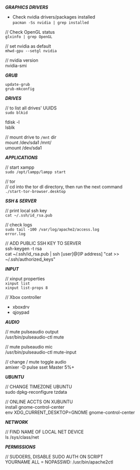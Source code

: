 ***GRAPHICS DRIVERS***    

- Check nvidia drivers/packages installed   
`pacman -Ss nvidia | grep installed`    

// Check OpenGL status   
`glxinfo | grep OpenGL`      

// set nvidia as default   
`mhwd-gpu --setgl nvidia`   

// nvidia version   
nvidia-smi   

***GRUB***    

`update-grub`   
`grub-mkconfig`   

***DRIVES***    

// to list all drives' UUIDS   
`sudo blkid`   

fdisk -l   
lsblk   

// mount drive to `/mnt` dir   
mount /dev/sda1 /mnt/   
umount /dev/sda1   

***APPLICATIONS***    

// start xampp   
`sudo /opt/lampp/lampp start`   

// tor   
// cd into the tor dl directory, then run the next command   
`./start-tor-browser.desktop`   

***SSH & SERVER***    

// print local ssh key   
`cat ~/.ssh/id_rsa.pub`   

// check logs   
`sudo tail -100 /var/log/apache2/access.log`   
`error.log`   

// ADD PUBLIC SSH KEY TO SERVER   
ssh-keygen -t rsa   
cat ~/.ssh/id_rsa.pub | ssh [user]@[IP address] "cat >> ~/.ssh/authorized_keys"   

***INPUT***    

// xinput properties   
`xinput list`   
`xinput list-props 8`    

// Xbox controller   
- xboxdrv   
- qjoypad   

***AUDIO***    

// mute pulseaudio output   
/usr/bin/pulseaudio-ctl mute      

// mute pulseaudio mic   
/usr/bin/pulseaudio-ctl mute-input   

// change / mute toggle audio   
amixer -D pulse sset Master 5%+   

***UBUNTU***    

// CHANGE TIMEZONE UBUNTU   
sudo dpkg-reconfigure tzdata   

// ONLINE ACCTS ON XUBUNTU   
install gnome-control-center   
env XDG_CURRENT_DESKTOP=GNOME gnome-control-center   

***NETWORK***    

// FIND NAME OF LOCAL NET DEVICE   
ls /sys/class/net   

***PERMISSIONS***    

// SUDOERS, DISABLE SUDO AUTH ON SCRIPT   
YOURNAME ALL = NOPASSWD: /usr/bin/apache2ctl   
